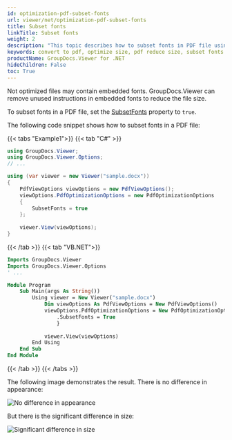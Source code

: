 ```yaml
---
id: optimization-pdf-subset-fonts
url: viewer/net/optimization-pdf-subset-fonts
title: Subset fonts
linkTitle: Subset fonts
weight: 2
description: "This topic describes how to subset fonts in PDF file using the GroupDocs.Viewer .NET API (C#)."
keywords: convert to pdf, optimize size, pdf reduce size, subset fonts
productName: GroupDocs.Viewer for .NET
hideChildren: False
toc: True
---
```

Not optimized files may contain embedded fonts. GroupDocs.Viewer can remove unused instructions in embedded fonts to reduce the file size.

To subset fonts in a PDF file, set the [SubsetFonts](https://reference.groupdocs.com/viewer/net/groupdocs.viewer.options/pdfoptimizationoptions/subsetfonts) property to `true`.

The following code snippet shows how to subset fonts in a PDF file:

{{< tabs "Example1">}}
{{< tab "C#" >}}
```csharp
using GroupDocs.Viewer;
using GroupDocs.Viewer.Options;
// ...

using (var viewer = new Viewer("sample.docx"))
{
    PdfViewOptions viewOptions = new PdfViewOptions();
    viewOptions.PdfOptimizationOptions = new PdfOptimizationOptions
    {
        SubsetFonts = true
    };
     
    viewer.View(viewOptions);
}
```
{{< /tab >}}
{{< tab "VB.NET">}}
```vb
Imports GroupDocs.Viewer
Imports GroupDocs.Viewer.Options
' ...

Module Program
    Sub Main(args As String())
        Using viewer = New Viewer("sample.docx")
            Dim viewOptions As PdfViewOptions = New PdfViewOptions()
            viewOptions.PdfOptimizationOptions = New PdfOptimizationOptions With {
                .SubsetFonts = True
                }
    
            viewer.View(viewOptions)
        End Using
    End Sub
End Module
```
{{< /tab >}}
{{< /tabs >}}

The following image demonstrates the result. There is no difference in appearance:

![No difference in appearance](/viewer/net/images/developer-guide/pdf-rendering/optimization/optimization-pdf-subset-fonts-appearance.png)

But there is the significant difference in size:

![Significant difference in size](/viewer/net/images/developer-guide/pdf-rendering/optimization/optimization-pdf-subset-fonts-size.png)
